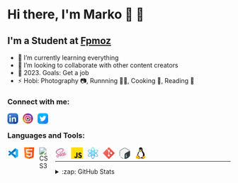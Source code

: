 # Hi there, I'm Marko 🧭 🤍

## I'm a Student at [Fpmoz][fakultet]

- 🌱 I’m currently learning everything 
- 👯 I’m looking to collaborate with other content creators
- 🥅 2023. Goals: Get a job 
- ⚡ Hobi: Photography 📷, Runnning 🏃‍♂️, Cooking 🍣, Reading 📘


### Connect with me:

[<img align="left" alt="Linkedin" width="24px" src="./img/linkedin.png" style="padding-right:10px;" />][linkedin]
[<img align="left" alt="Instagram" width="24px" src="./img/instagram.png" style="padding-right:10px;" />][instagram]
[<img align="left" alt="Twitter" width="24px" src="./img/twitter.png" style="padding-right:10px;" />][twitter]

</br>


### Languages and Tools:

<img align="left" alt="Visual Studio Code" width="26px" src="./img/vscode.png" style="padding-right:10px;" />
<img align="left" alt="HTML5" width="26px" src="./img/html.png" style="padding-right:10px;" />
<img align="left" alt="CSS3" width="26px" src="./img/css.png" style="padding-right:10px;" />
<img align="left" alt="Sass" width="26px" src="./img/sass.png" style="padding-right:10px;" />
<img align="left" alt="JavaScript" width="26px" src="./img/js.png" style="padding-right:10px;" />

<img align="left" alt="React" width="26px" src="./img/atom.png" style="padding-right:10px;" />

<img align="left" alt="git" width="26px" src="./img/git.png" style="padding-right:10px;" />
<img align="left" alt="bash" width="26px" src="./img/gnu-bash.png" style="padding-right:10px;" />
<img align="left" alt="Git" width="26px" src="./img/linux.png" style="padding-right:10px;" />






<br />

***

<details>

  <summary>:zap: GitHub Stats</summary>

![Anurag's GitHub stats](https://github-readme-stats.vercel.app/api?username=matesic42&show_icons=true&theme=cobalt2)
</details>



[twitter]: https://twitter.com/matesicmarko9
[instagram]: https://instagram.com/mmmatesic
[linkedin]: https://www.linkedin.com/in/marko-mate%C5%A1i%C4%87-12b714217/
[fakultet]: https://www.fpmoz.sum.ba/index.php?lang=hr
